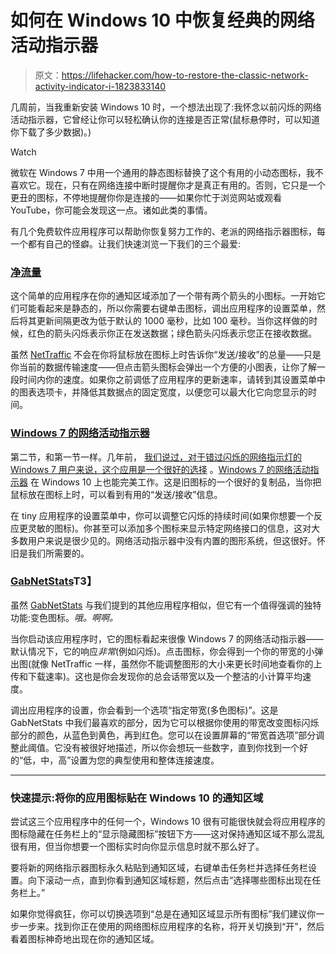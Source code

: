 # 如何在 Windows 10 中恢复经典的网络活动指示器

> 原文：<https://lifehacker.com/how-to-restore-the-classic-network-activity-indicator-i-1823833140>

几周前，当我重新安装 Windows 10 时，一个想法出现了:我怀念以前闪烁的网络活动指示器，它曾经让你可以轻松确认你的连接是否正常(鼠标悬停时，可以知道你下载了多少数据)。)

Watch

微软在 Windows 7 中用一个通用的静态图标替换了这个有用的小动态图标，我不喜欢它。现在，只有在网络连接中断时提醒你才是真正有用的。否则，它只是一个更丑的图标，不停地提醒你你是连接的——如果你忙于浏览网站或观看 YouTube，你可能会发现这一点。诸如此类的事情。

有几个免费软件应用程序可以帮助你恢复努力工作的、老派的网络指示器图标，每一个都有自己的怪癖。让我们快速浏览一下我们的三个最爱:

### [净流量](https://www.venea.net/web/downloads)

这个简单的应用程序在你的通知区域添加了一个带有两个箭头的小图标。一开始它们可能看起来是静态的，所以你需要右键单击图标，调出应用程序的设置菜单，然后将其更新间隔更改为低于默认的 1000 毫秒，比如 100 毫秒。当你这样做的时候，红色的箭头闪烁表示你正在发送数据；绿色箭头闪烁表示您正在接收数据。

虽然 [NetTraffic](https://www.venea.net/web/downloads) 不会在你将鼠标放在图标上时告诉你“发送/接收”的总量——只是你当前的数据传输速度——但点击箭头图标会弹出一个方便的小图表，让你了解一段时间内你的速度。如果你之前调低了应用程序的更新速率，请转到其设置菜单中的图表选项卡，并降低其数据点的固定宽度，以便您可以最大化它向您显示的时间。

### [Windows 7 的网络活动指示器](http://www.itsamples.com/network-activity-indicator.html)

第二节，和第一节一样。几年前， [我们说过，对于错过闪烁的网络指示灯的 Windows 7 用户来说，这个应用是一个很好的选择](https://lifehacker.com/get-the-classic-network-activity-indicator-back-in-wind-5428229) 。[Windows 7 的网络活动指示器](http://www.itsamples.com/network-activity-indicator.html) 在 Windows 10 上也能完美工作。这是旧图标的一个很好的复制品，当你把鼠标放在图标上时，可以看到有用的“发送/接收”信息。

在 tiny 应用程序的设置菜单中，你可以调整它闪烁的持续时间(如果你想要一个反应更灵敏的图标)。你甚至可以添加多个图标来显示特定网络接口的信息，这对大多数用户来说是很少见的。网络活动指示器中没有内置的图形系统，但这很好。怀旧是我们所需要的。

### [GabNetStats](https://www.gabsoftware.com/products/applications/gabnetstats/)T3】

虽然 [GabNetStats](https://www.gabsoftware.com/products/applications/gabnetstats/) 与我们提到的其他应用程序相似，但它有一个值得强调的独特功能:变色图标。*哦。啊啊。*

当你启动该应用程序时，它的图标看起来很像 Windows 7 的网络活动指示器——默认情况下，它的响应*非常*(例如闪烁)。点击图标，你会得到一个你的带宽的小弹出图(就像 NetTraffic 一样，虽然你不能调整图形的大小来更长时间地查看你的上传和下载速率)。这也是你会发现你的总会话带宽以及一个整洁的小计算平均速度。

调出应用程序的设置，你会看到一个选项“指定带宽(多色图标)”。这是 GabNetStats 中我们最喜欢的部分，因为它可以根据你使用的带宽改变图标闪烁部分的颜色，从蓝色到黄色，再到红色。您可以在设置屏幕的“带宽首选项”部分调整此阈值。它没有被很好地描述，所以你会想玩一些数字，直到你找到一个好的“低，中，高”设置为您的典型使用和整体连接速度。

* * *

### 快速提示:将你的应用图标贴在 Windows 10 的通知区域

尝试这三个应用程序中的任何一个，Windows 10 很有可能很快就会将应用程序的图标隐藏在任务栏上的“显示隐藏图标”按钮下方——这对保持通知区域不那么混乱很有用，但当你想要一个图标实时向你显示信息时就不那么好了。

要将新的网络指示器图标永久粘贴到通知区域，右键单击任务栏并选择任务栏设置。向下滚动一点，直到你看到通知区域标题，然后点击“选择哪些图标出现在任务栏上。”

如果你觉得疯狂，你可以切换选项到“总是在通知区域显示所有图标”我们建议你一步一步来。找到你正在使用的网络图标应用程序的名称，将开关切换到“开”，然后看着图标神奇地出现在你的通知区域。